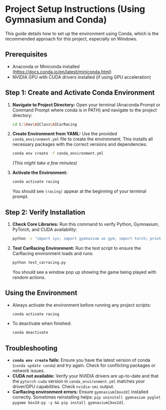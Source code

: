 # Project Setup Instructions (Using Gymnasium and Conda)

This guide details how to set up the environment using Conda, which is the recommended approach for this project, especially on Windows.

## Prerequisites

- Anaconda or Miniconda installed (https://docs.conda.io/en/latest/miniconda.html)
- NVIDIA GPU with CUDA drivers installed (if using GPU acceleration)

## Step 1: Create and Activate Conda Environment

1.  **Navigate to Project Directory:**
    Open your terminal (Anaconda Prompt or Command Prompt where conda is in PATH) and navigate to the project directory:
    ```bash
    cd C:\Dev\AIClass\AICarRacing
    ```

2.  **Create Environment from YAML:**
    Use the provided `conda_environment.yml` file to create the environment. This installs all necessary packages with the correct versions and dependencies.
    ```bash
    conda env create -f conda_environment.yml
    ```
    *(This might take a few minutes)*

3.  **Activate the Environment:**
    ```bash
    conda activate racing
    ```
    You should see `(racing)` appear at the beginning of your terminal prompt.

## Step 2: Verify Installation

1.  **Check Core Libraries:**
    Run this command to verify Python, Gymnasium, PyTorch, and CUDA availability:
    ```bash
    python -c "import sys; import gymnasium as gym; import torch; print(f'Python: {sys.version.split()[0]}'); print(f'Gymnasium: {gym.__version__}'); print(f'PyTorch: {torch.__version__}'); print(f'CUDA Available: {torch.cuda.is_available()}'); print(f'CUDA Version: {torch.version.cuda}')"
    ```

2.  **Test CarRacing Environment:**
    Run the test script to ensure the CarRacing environment loads and runs:
    ```bash
    python test_carracing.py
    ```
    You should see a window pop up showing the game being played with random actions.

## Using the Environment

- Always activate the environment before running any project scripts:
  ```bash
  conda activate racing
  ```
- To deactivate when finished:
  ```bash
  conda deactivate
  ```

## Troubleshooting

-   **`conda env create` fails:** Ensure you have the latest version of conda (`conda update conda`) and try again. Check for conflicting packages or network issues.
-   **CUDA not available:** Verify your NVIDIA drivers are up-to-date and that the `pytorch-cuda` version in `conda_environment.yml` matches your driver/GPU capabilities. Check `nvidia-smi` output.
-   **CarRacing environment errors:** Ensure `gymnasium[box2d]` installed correctly. Sometimes reinstalling helps: `pip uninstall gymnasium pyglet pygame box2d-py -y && pip install gymnasium[box2d]`. 